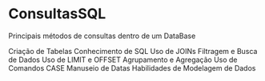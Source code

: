 # ConsultasSQL
Principais métodos de consultas dentro de um DataBase

Criação de Tabelas
Conhecimento de SQL
Uso de JOINs
Filtragem e Busca de Dados
Uso de LIMIT e OFFSET
Agrupamento e Agregação
Uso de Comandos CASE
Manuseio de Datas
Habilidades de Modelagem de Dados
